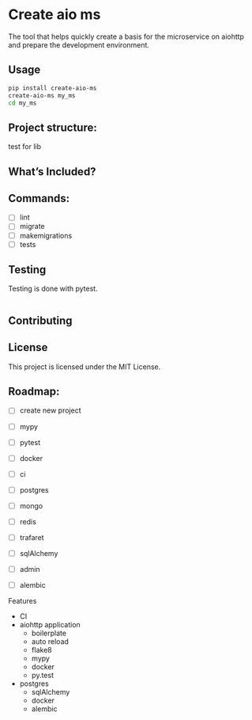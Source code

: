 # Create aio ms

The tool that helps quickly create a basis for the microservice on aiohttp and prepare the development environment.

## Usage
```bash
pip install create-aio-ms
create-aio-ms my_ms
cd my_ms
```


## Project structure:
test for lib

## What’s Included?

## Commands:
- [ ] lint
- [ ] migrate
- [ ] makemigrations
- [ ] tests

## Testing
Testing is done with pytest.

```bash

```

## Contributing


## License
This project is licensed under the MIT License.

## Roadmap:
- [ ] create new project
- [ ] mypy
- [ ] pytest
- [ ] docker
- [ ] ci
- [ ] postgres
- [ ] mongo
- [ ] redis
- [ ] trafaret
- [ ] sqlAlchemy
- [ ] admin
- [ ] alembic


Features
- CI
- aiohttp application
    - boilerplate
    - auto reload
    - flake8
    - mypy
    - docker
    - py.test
- postgres
    - sqlAlchemy
    - docker
    - alembic
    